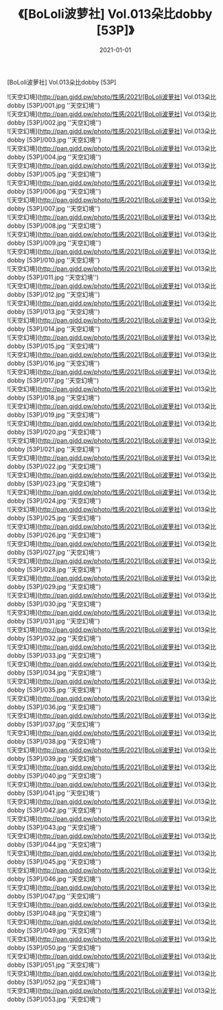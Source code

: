 ﻿---
layout: post
title:  《[BoLoli波萝社] Vol.013朵比dobby [53P]》
date:   2021-01-01
img: http://pan.gjdd.pw/photo/性感/2021/[BoLoli波萝社] Vol.013朵比dobby [53P]/000.jpg
categories: [美女, 性感, 泳衣]
---

[BoLoli波萝社] Vol.013朵比dobby [53P]



![天空幻境](http://pan.gjdd.pw/photo/性感/2021/[BoLoli波萝社] Vol.013朵比dobby [53P]/001.jpg ''天空幻境'') <br>
![天空幻境](http://pan.gjdd.pw/photo/性感/2021/[BoLoli波萝社] Vol.013朵比dobby [53P]/002.jpg ''天空幻境'') <br>
![天空幻境](http://pan.gjdd.pw/photo/性感/2021/[BoLoli波萝社] Vol.013朵比dobby [53P]/003.jpg ''天空幻境'') <br>
![天空幻境](http://pan.gjdd.pw/photo/性感/2021/[BoLoli波萝社] Vol.013朵比dobby [53P]/004.jpg ''天空幻境'') <br>
![天空幻境](http://pan.gjdd.pw/photo/性感/2021/[BoLoli波萝社] Vol.013朵比dobby [53P]/005.jpg ''天空幻境'') <br>
![天空幻境](http://pan.gjdd.pw/photo/性感/2021/[BoLoli波萝社] Vol.013朵比dobby [53P]/006.jpg ''天空幻境'') <br>
![天空幻境](http://pan.gjdd.pw/photo/性感/2021/[BoLoli波萝社] Vol.013朵比dobby [53P]/007.jpg ''天空幻境'') <br>
![天空幻境](http://pan.gjdd.pw/photo/性感/2021/[BoLoli波萝社] Vol.013朵比dobby [53P]/008.jpg ''天空幻境'') <br>
![天空幻境](http://pan.gjdd.pw/photo/性感/2021/[BoLoli波萝社] Vol.013朵比dobby [53P]/009.jpg ''天空幻境'') <br>
![天空幻境](http://pan.gjdd.pw/photo/性感/2021/[BoLoli波萝社] Vol.013朵比dobby [53P]/010.jpg ''天空幻境'') <br>
![天空幻境](http://pan.gjdd.pw/photo/性感/2021/[BoLoli波萝社] Vol.013朵比dobby [53P]/011.jpg ''天空幻境'') <br>
![天空幻境](http://pan.gjdd.pw/photo/性感/2021/[BoLoli波萝社] Vol.013朵比dobby [53P]/012.jpg ''天空幻境'') <br>
![天空幻境](http://pan.gjdd.pw/photo/性感/2021/[BoLoli波萝社] Vol.013朵比dobby [53P]/013.jpg ''天空幻境'') <br>
![天空幻境](http://pan.gjdd.pw/photo/性感/2021/[BoLoli波萝社] Vol.013朵比dobby [53P]/014.jpg ''天空幻境'') <br>
![天空幻境](http://pan.gjdd.pw/photo/性感/2021/[BoLoli波萝社] Vol.013朵比dobby [53P]/015.jpg ''天空幻境'') <br>
![天空幻境](http://pan.gjdd.pw/photo/性感/2021/[BoLoli波萝社] Vol.013朵比dobby [53P]/016.jpg ''天空幻境'') <br>
![天空幻境](http://pan.gjdd.pw/photo/性感/2021/[BoLoli波萝社] Vol.013朵比dobby [53P]/017.jpg ''天空幻境'') <br>
![天空幻境](http://pan.gjdd.pw/photo/性感/2021/[BoLoli波萝社] Vol.013朵比dobby [53P]/018.jpg ''天空幻境'') <br>
![天空幻境](http://pan.gjdd.pw/photo/性感/2021/[BoLoli波萝社] Vol.013朵比dobby [53P]/019.jpg ''天空幻境'') <br>
![天空幻境](http://pan.gjdd.pw/photo/性感/2021/[BoLoli波萝社] Vol.013朵比dobby [53P]/020.jpg ''天空幻境'') <br>
![天空幻境](http://pan.gjdd.pw/photo/性感/2021/[BoLoli波萝社] Vol.013朵比dobby [53P]/021.jpg ''天空幻境'') <br>
![天空幻境](http://pan.gjdd.pw/photo/性感/2021/[BoLoli波萝社] Vol.013朵比dobby [53P]/022.jpg ''天空幻境'') <br>
![天空幻境](http://pan.gjdd.pw/photo/性感/2021/[BoLoli波萝社] Vol.013朵比dobby [53P]/023.jpg ''天空幻境'') <br>
![天空幻境](http://pan.gjdd.pw/photo/性感/2021/[BoLoli波萝社] Vol.013朵比dobby [53P]/024.jpg ''天空幻境'') <br>
![天空幻境](http://pan.gjdd.pw/photo/性感/2021/[BoLoli波萝社] Vol.013朵比dobby [53P]/025.jpg ''天空幻境'') <br>
![天空幻境](http://pan.gjdd.pw/photo/性感/2021/[BoLoli波萝社] Vol.013朵比dobby [53P]/026.jpg ''天空幻境'') <br>
![天空幻境](http://pan.gjdd.pw/photo/性感/2021/[BoLoli波萝社] Vol.013朵比dobby [53P]/027.jpg ''天空幻境'') <br>
![天空幻境](http://pan.gjdd.pw/photo/性感/2021/[BoLoli波萝社] Vol.013朵比dobby [53P]/028.jpg ''天空幻境'') <br>
![天空幻境](http://pan.gjdd.pw/photo/性感/2021/[BoLoli波萝社] Vol.013朵比dobby [53P]/029.jpg ''天空幻境'') <br>
![天空幻境](http://pan.gjdd.pw/photo/性感/2021/[BoLoli波萝社] Vol.013朵比dobby [53P]/030.jpg ''天空幻境'') <br>
![天空幻境](http://pan.gjdd.pw/photo/性感/2021/[BoLoli波萝社] Vol.013朵比dobby [53P]/031.jpg ''天空幻境'') <br>
![天空幻境](http://pan.gjdd.pw/photo/性感/2021/[BoLoli波萝社] Vol.013朵比dobby [53P]/032.jpg ''天空幻境'') <br>
![天空幻境](http://pan.gjdd.pw/photo/性感/2021/[BoLoli波萝社] Vol.013朵比dobby [53P]/033.jpg ''天空幻境'') <br>
![天空幻境](http://pan.gjdd.pw/photo/性感/2021/[BoLoli波萝社] Vol.013朵比dobby [53P]/034.jpg ''天空幻境'') <br>
![天空幻境](http://pan.gjdd.pw/photo/性感/2021/[BoLoli波萝社] Vol.013朵比dobby [53P]/035.jpg ''天空幻境'') <br>
![天空幻境](http://pan.gjdd.pw/photo/性感/2021/[BoLoli波萝社] Vol.013朵比dobby [53P]/036.jpg ''天空幻境'') <br>
![天空幻境](http://pan.gjdd.pw/photo/性感/2021/[BoLoli波萝社] Vol.013朵比dobby [53P]/037.jpg ''天空幻境'') <br>
![天空幻境](http://pan.gjdd.pw/photo/性感/2021/[BoLoli波萝社] Vol.013朵比dobby [53P]/038.jpg ''天空幻境'') <br>
![天空幻境](http://pan.gjdd.pw/photo/性感/2021/[BoLoli波萝社] Vol.013朵比dobby [53P]/039.jpg ''天空幻境'') <br>
![天空幻境](http://pan.gjdd.pw/photo/性感/2021/[BoLoli波萝社] Vol.013朵比dobby [53P]/040.jpg ''天空幻境'') <br>
![天空幻境](http://pan.gjdd.pw/photo/性感/2021/[BoLoli波萝社] Vol.013朵比dobby [53P]/041.jpg ''天空幻境'') <br>
![天空幻境](http://pan.gjdd.pw/photo/性感/2021/[BoLoli波萝社] Vol.013朵比dobby [53P]/042.jpg ''天空幻境'') <br>
![天空幻境](http://pan.gjdd.pw/photo/性感/2021/[BoLoli波萝社] Vol.013朵比dobby [53P]/043.jpg ''天空幻境'') <br>
![天空幻境](http://pan.gjdd.pw/photo/性感/2021/[BoLoli波萝社] Vol.013朵比dobby [53P]/044.jpg ''天空幻境'') <br>
![天空幻境](http://pan.gjdd.pw/photo/性感/2021/[BoLoli波萝社] Vol.013朵比dobby [53P]/045.jpg ''天空幻境'') <br>
![天空幻境](http://pan.gjdd.pw/photo/性感/2021/[BoLoli波萝社] Vol.013朵比dobby [53P]/046.jpg ''天空幻境'') <br>
![天空幻境](http://pan.gjdd.pw/photo/性感/2021/[BoLoli波萝社] Vol.013朵比dobby [53P]/047.jpg ''天空幻境'') <br>
![天空幻境](http://pan.gjdd.pw/photo/性感/2021/[BoLoli波萝社] Vol.013朵比dobby [53P]/048.jpg ''天空幻境'') <br>
![天空幻境](http://pan.gjdd.pw/photo/性感/2021/[BoLoli波萝社] Vol.013朵比dobby [53P]/049.jpg ''天空幻境'') <br>
![天空幻境](http://pan.gjdd.pw/photo/性感/2021/[BoLoli波萝社] Vol.013朵比dobby [53P]/050.jpg ''天空幻境'') <br>
![天空幻境](http://pan.gjdd.pw/photo/性感/2021/[BoLoli波萝社] Vol.013朵比dobby [53P]/051.jpg ''天空幻境'') <br>
![天空幻境](http://pan.gjdd.pw/photo/性感/2021/[BoLoli波萝社] Vol.013朵比dobby [53P]/052.jpg ''天空幻境'') <br>
![天空幻境](http://pan.gjdd.pw/photo/性感/2021/[BoLoli波萝社] Vol.013朵比dobby [53P]/053.jpg ''天空幻境'') <br>